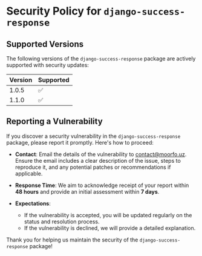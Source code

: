 # Security Policy for `django-success-response`

## Supported Versions

The following versions of the `django-success-response` package are actively supported with security updates:

| Version | Supported          |
|---------| ------------------ |
| 1.0.5   | :white_check_mark: |
| 1.1.0   | :white_check_mark: |

## Reporting a Vulnerability

If you discover a security vulnerability in the `django-success-response` package, please report it promptly. Here's how to proceed:

- **Contact**: Email the details of the vulnerability to [contact@moorfo.uz](mailto:contact@moorfo.uz). Ensure the email includes a clear description of the issue, steps to reproduce it, and any potential patches or recommendations if applicable.
  
- **Response Time**: We aim to acknowledge receipt of your report within **48 hours** and provide an initial assessment within **7 days**.

- **Expectations**:
  - If the vulnerability is accepted, you will be updated regularly on the status and resolution process.
  - If the vulnerability is declined, we will provide a detailed explanation.

Thank you for helping us maintain the security of the `django-success-response` package!
